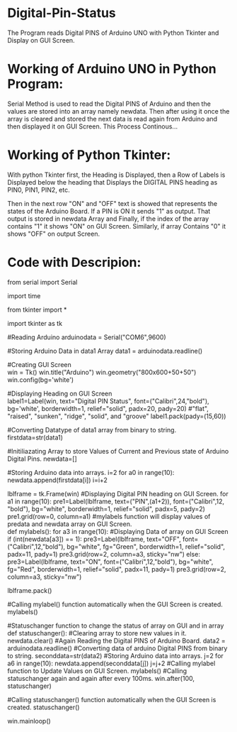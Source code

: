 # Digital-Pin-Status
The Program reads Digital PINS of Arduino UNO with Python Tkinter and Display on GUI Screen. 

# Working of Arduino UNO in Python Program:
Serial Method is used to read the Digital PINS of Arduino and then the values are stored into an array namely newdata. Then after using it once the array is cleared and stored the next data is read again from Arduino and then displayed it on GUI Screen. This Process Continous...

# Working of Python Tkinter:
With python Tkinter first, the Heading is Displayed, then a Row of Labels is Displayed below the heading that Displays the DIGITAL PINS heading as PIN0, PIN1, PIN2, etc.

Then in the next row "ON" and "OFF" text is showed that represents the states of the Arduino Board. If a PIN is ON it sends "1" as output. That output is stored in newdata Array and Finally, if the index of the array contains "1" it shows "ON" on GUI Screen. Similarly, if array Contains "0" it shows "OFF" on output Screen.

# Code with Descripion:
from serial import Serial

import time

from tkinter import *

import tkinter as tk

#Reading Arduino
arduinodata = Serial("COM6",9600)

#Storing Arduino Data in data1 Array
data1 = arduinodata.readline()

#Creating GUI Screen  
win = Tk()
win.title("Arduino")
win.geometry("800x600+50+50")
win.config(bg='white')

#Displaying Heading on GUI Screen  
label1=Label(win, text="Digital PIN Status", font=("Calibri",24,"bold"), bg='white', borderwidth=1, relief="solid", padx=20, pady=20) #"flat", "raised", "sunken", "ridge", "solid", and "groove"
label1.pack(pady=(15,60))

#Converting Datatype of data1 array from binary to string. 
firstdata=str(data1)

#Initiliazating Array to store Values of Current and Previous state of Arduino Digital Pins.
newdata=[]

#Storing Arduino data into arrays.
i=2
for a0 in range(10):
    newdata.append(firstdata[i])
    i=i+2

lblframe = tk.Frame(win)
#Displaying Digital PIN heading on GUI Screen.
for a1 in range(10):
    pre1=Label(lblframe, text=("PIN",(a1+2)), font=("Calibri",12, "bold"), bg="white", borderwidth=1, relief="solid", padx=5, pady=2)
    pre1.grid(row=0, column=a1)
#mylabels function will display values of predata and newdata array on GUI Screen.    
def mylabels():
    for a3 in range(10):
        #Displaying Data of array on GUI Screen
        if (int(newdata[a3]) == 1):
            pre3=Label(lblframe, text="OFF", font=("Calibri",12,"bold"), bg="white", fg="Green", borderwidth=1, relief="solid", padx=11, pady=1)
            pre3.grid(row=2, column=a3, sticky="nw")
        else:
            pre3=Label(lblframe, text="ON", font=("Calibri",12,"bold"), bg="white", fg="Red", borderwidth=1, relief="solid", padx=11, pady=1)
            pre3.grid(row=2, column=a3, sticky="nw")

lblframe.pack()

#Calling mylabel() function automatically when the GUI Screen is created. 
mylabels()

#Statuschanger function to change the status of array on GUI and in array
def statuschanger():
    #Clearing  array to store new values in it.
    newdata.clear()
    #Again Reading the Digital PINS of Arduino Board.
    data2 = arduinodata.readline()
    #Converting data of arduino Digital PINS from binary to string.
    seconddata=str(data2)
    #Storing Arduino data into arrays.
    j=2
    for a6 in range(10):
        newdata.append(seconddata[j])
        j=j+2
        #Calling mylabel function to Update Values on GUI Screen.
    mylabels()
    #Calling statuschanger again and again after every 100ms.
    win.after(100, statuschanger)

#Calling statuschanger() function automatically when the GUI Screen is created. 
statuschanger()

win.mainloop()
